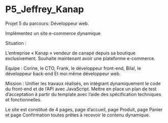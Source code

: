 # P5_Jeffrey_Kanap

Projet 5 du parcours: Développeur web.

Implémentez un site e-commerce dynamique

Situation :

L’entreprise « Kanap » vendeur de canapé depuis sa boutique exclusivement. Souhaite maintenant avoir une plateforme e-commerce.

Équipe : 
Corine, le CTO,
Frank, le développeur front-end,
 Bilal, le développeur back-end
Et moi même développeur web.

Mission :
Unifier les travaux réalisés, en intégrant dynamiquement le code du front-end et de l’API avec JavaScript.
Mettre en place un plan de test d’acceptation à partir du template avec l’aide des spécification techniques et fonctionnelles.

Le site est constitué de 4 pages, page d’accueil, page Produit, page Panier et page Confirmation toutes prêtes à recevoir le contenu dynamique.
